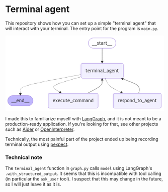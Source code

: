 # Terminal agent

This repository shows how you can set up a simple "terminal agent" that will interact with your terminal. The entry point for the program is `main.py`.

![Graph](graph.png)

I made this to familiarize myself with [LangGraph](https://langchain-ai.github.io/langgraph/), and it is not meant to be a production-ready application. If you're looking for that, see other projects such as [Aider](https://github.com/Aider-AI/aider) or [OpenInterpreter](https://github.com/OpenInterpreter/open-interpreter).

Technically, the most painful part of the project ended up being recording terminal output using [pexpect](https://github.com/pexpect/pexpect).

### Technical note

The `terminal_agent` function in `graph.py` calls `model` using LangGraph's `.with_structured_output`. It seems that this is incompatible with tool calling (in particular the `ask_user` tool). I suspect that this may change in the future, so I will just leave it as it is.
